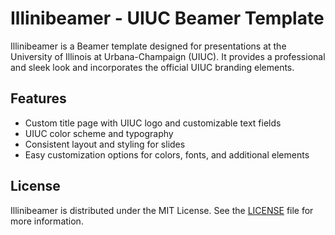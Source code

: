 # Illinibeamer - UIUC Beamer Template

Illinibeamer is a Beamer template designed for presentations at the University of Illinois at Urbana-Champaign (UIUC). It provides a professional and sleek look and incorporates the official UIUC branding elements.

## Features

- Custom title page with UIUC logo and customizable text fields
- UIUC color scheme and typography
- Consistent layout and styling for slides
- Easy customization options for colors, fonts, and additional elements

## License

Illinibeamer is distributed under the MIT License. See the [LICENSE](LICENSE) file for more information.

